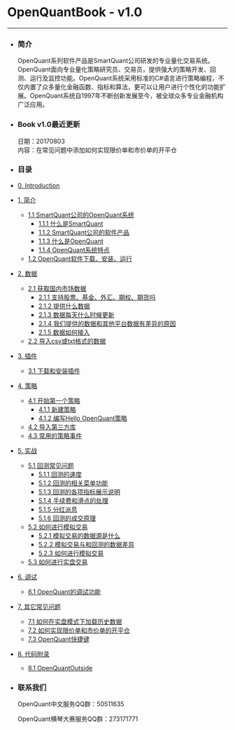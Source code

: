 # OpenQuantBook - v1.0

---

* ### 简介

  OpenQuant系列软件产品是SmartQuant公司研发的专业量化交易系统。OpenQuant面向专业量化策略研究员、交易员，提供强大的策略开发、回测、运行及监控功能。OpenQuant系统采用标准的C\#语言进行策略编程，不仅内置了众多量化金融函数、指标和算法，更可以让用户进行个性化的功能扩展。OpenQuant系统自1997年不断创新发展至今，被全球众多专业金融机构广泛应用。
  
* ### Book v1.0最近更新
   日期：20170803  
   内容：在常见问题中添加如何实现限价单和市价单的开平仓

  

* ### 目录

* [0. Introduction](README.md)
* [1. 简介](introduction.md)
  * [1.1 SmartQuant公司的OpenQuant系统](whats_the_smartquant_or_openquant.md)
    * [1.1.1 什么是SmartQuant](whats_the_smartquant_or_openquant.md/#What_is_SmartQuant)
    * [1.1.2 SmartQuant公司的软件产品](whats_the_smartquant_or_openquant.md/#SmartQuant_Products)
    * [1.1.3 什么是OpenQuant](whats_the_smartquant_or_openquant.md/#What_is_OpenQuant)
    * [1.1.4 OpenQuant系统特点](whats_the_smartquant_or_openquant.md/#OpenQuant_system_features)
  * [1.2 OpenQuant软件下载、安装、运行](installing.md)     
* [2. 数据](data_introduction.md)
  * [2.1 获取国内市场数据](domestic_market_data.md)
    * [2.1.1 支持股票、基金、外汇、期权、期货吗](domestic_market_data.md/#Data_Support)
    * [2.1.2 提供什么数据](domestic_market_data.md/#What_data_is_available)
    * [2.1.3 数据每天什么时候更新](domestic_market_data.md/#Data_Update)
    * [2.1.4 我们提供的数据和其他平台数据有差异的原因](domestic_market_data.md/#The_Reason_Of_Data_Difference)
    * [2.1.5 数据如何接入](domestic_market_data.md/#Data_access)
  * [2.2 导入csv或txt格式的数据](domestic_market_data_csv.md)
* [3. 插件](plugin_introduction.md)
  * [3.1 下载和安装插件](install_plugins.md)
* [4. 策略](strategy_introduction.md)
  * [4.1 开始第一个策略](first_strategy.md)
    * [4.1.1 新建策略](first_strategy.md/#New_Strategy)
    * [4.1.2 编写Hello OpenQuant策略](first_strategy.md/#Hello_OpenQuant_Strategy)
  * [4.2 导入第三方库](import_third_party_lib.md)
  * [4.3 常用的策略事件](common_strategy_event.md)  
* [5. 实战](practice_introduction.md)
  * [5.1 回测常见问题](back_test.md)
    * [5.1.1 回测的速度](back_test.md/#Back_test_speed)
    * [5.1.2 回测的相关菜单功能](back_test.md/#Back_test_menu)
    * [5.1.3 回测的各项指标展示说明](back_test.md/#Back_test_indicators)
    * [5.1.4 手续费和滑点的处理](back_test.md/#Commission_and_slip_points)
    * [5.1.5 分红派息](back_test.md/#Dividend)
    * [5.1.6 回测的成交原理](back_test.md/#Transaction_principle)
  * [5.2 如何进行模拟交易](simulated_trading.md)
    * [5.2.1 模拟交易的数据源是什么](simulated_trading.md/#Paper_data_source)
    * [5.2.2 模拟交易与和回测的数据差异](simulated_trading.md/#Paper_and_Backtest_data_diff)
    * [5.2.3 如何进行模拟交易](simulated_trading.md/#Paper)
  * [5.3 如何进行实盘交易](realtime_trading.md)
* [6. 调试](debug_introduction.md)
  * [6.1 OpenQuant的调试功能](debug_function.md)
* [7. 其它常见问题](common_question_introduction.md)
  * [7.1 如何在实盘模式下加载历史数据](load_historical_data_in_live_mode.md)
  * [7.2 如何实现限价单和市价单的开平仓](open_and_close.md)
  * [7.3 OpenQuant快捷键](hot_key.md)
* [8. 代码附录](appendix_source_code.md)
  * [8.1 OpenQuantOutside](source_code_OpenQuantOutside.md)





* ### 联系我们

  OpenQuant中文服务QQ群：50511635

  OpenQuant横琴大赛服务QQ群：273171771



